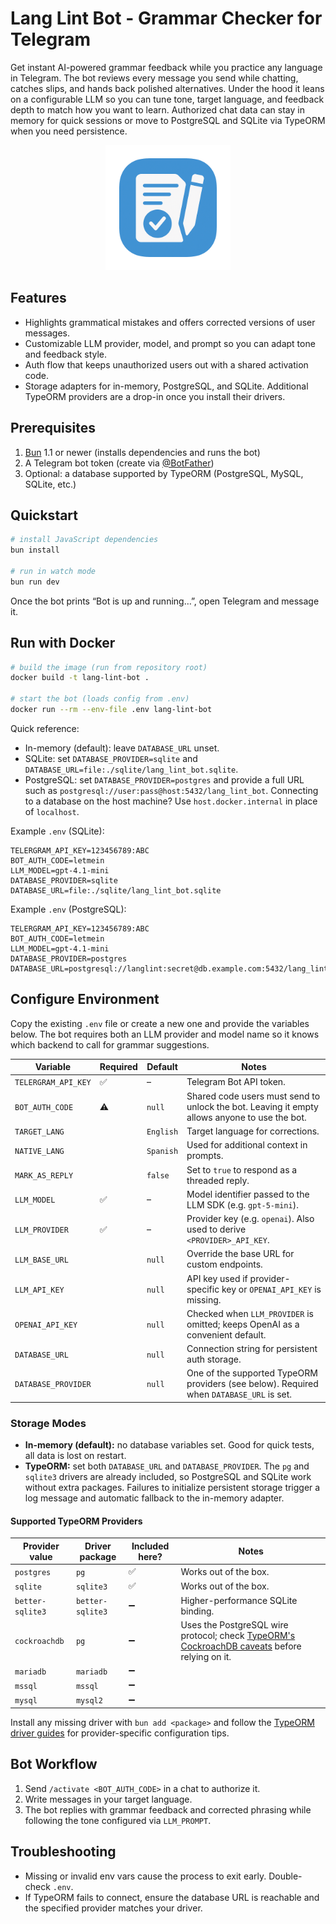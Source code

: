 # Lang Lint Bot - Grammar Checker for Telegram
Get instant AI-powered grammar feedback while you practice any language in Telegram. The bot reviews every message you send while chatting, catches slips, and hands back polished alternatives. Under the hood it leans on a configurable LLM so you can tune tone, target language, and feedback depth to match how you want to learn. Authorized chat data can stay in memory for quick sessions or move to PostgreSQL and SQLite via TypeORM when you need persistence.

<p align="center">
  <img src="docs/assets/logo.png" alt="Lang Lint Bot Logo" width="200">
</p>

## Features
- Highlights grammatical mistakes and offers corrected versions of user messages.
- Customizable LLM provider, model, and prompt so you can adapt tone and feedback style.
- Auth flow that keeps unauthorized users out with a shared activation code.
- Storage adapters for in-memory, PostgreSQL, and SQLite. Additional TypeORM providers are a drop-in once you install their drivers.

## Prerequisites
1. [Bun](https://bun.sh) 1.1 or newer (installs dependencies and runs the bot)
2. A Telegram bot token (create via [@BotFather](https://t.me/BotFather))
3. Optional: a database supported by TypeORM (PostgreSQL, MySQL, SQLite, etc.)

## Quickstart
```bash
# install JavaScript dependencies
bun install

# run in watch mode
bun run dev
```

Once the bot prints “Bot is up and running…”, open Telegram and message it.

## Run with Docker
```bash
# build the image (run from repository root)
docker build -t lang-lint-bot .

# start the bot (loads config from .env)
docker run --rm --env-file .env lang-lint-bot
```

Quick reference:
- In-memory (default): leave `DATABASE_URL` unset.
- SQLite: set `DATABASE_PROVIDER=sqlite` and `DATABASE_URL=file:./sqlite/lang_lint_bot.sqlite`.
- PostgreSQL: set `DATABASE_PROVIDER=postgres` and provide a full URL such as `postgresql://user:pass@host:5432/lang_lint_bot`. Connecting to a database on the host machine? Use `host.docker.internal` in place of `localhost`.

Example `.env` (SQLite):
```env
TELERGRAM_API_KEY=123456789:ABC
BOT_AUTH_CODE=letmein
LLM_MODEL=gpt-4.1-mini
DATABASE_PROVIDER=sqlite
DATABASE_URL=file:./sqlite/lang_lint_bot.sqlite
```

Example `.env` (PostgreSQL):
```env
TELERGRAM_API_KEY=123456789:ABC
BOT_AUTH_CODE=letmein
LLM_MODEL=gpt-4.1-mini
DATABASE_PROVIDER=postgres
DATABASE_URL=postgresql://langlint:secret@db.example.com:5432/lang_lint_bot
```

## Configure Environment
Copy the existing `.env` file or create a new one and provide the variables below. The bot requires both an LLM provider and model name so it knows which backend to call for grammar suggestions.

| Variable | Required | Default | Notes |
| --- | --- | --- | --- |
| `TELERGRAM_API_KEY` | ✅ | – | Telegram Bot API token. |
| `BOT_AUTH_CODE` | ⚠️ | `null` | Shared code users must send to unlock the bot. Leaving it empty allows anyone to use the bot. |
| `TARGET_LANG` | | `English` | Target language for corrections. |
| `NATIVE_LANG` | | `Spanish` | Used for additional context in prompts. |
| `MARK_AS_REPLY` | | `false` | Set to `true` to respond as a threaded reply. |
| `LLM_MODEL` | ✅ | – | Model identifier passed to the LLM SDK (e.g. `gpt-5-mini`). |
| `LLM_PROVIDER` | ✅ | – | Provider key (e.g. `openai`). Also used to derive `<PROVIDER>_API_KEY`. |
| `LLM_BASE_URL` | | `null` | Override the base URL for custom endpoints. |
| `LLM_API_KEY` | | `null` | API key used if provider-specific key or `OPENAI_API_KEY` is missing. |
| `OPENAI_API_KEY` | | `null` | Checked when `LLM_PROVIDER` is omitted; keeps OpenAI as a convenient default. |
| `DATABASE_URL` | | `null` | Connection string for persistent auth storage. |
| `DATABASE_PROVIDER` | | `null` | One of the supported TypeORM providers (see below). Required when `DATABASE_URL` is set. |

### Storage Modes
- **In-memory (default):** no database variables set. Good for quick tests, all data is lost on restart.
- **TypeORM:** set both `DATABASE_URL` and `DATABASE_PROVIDER`. The `pg` and `sqlite3` drivers are already included, so PostgreSQL and SQLite work without extra packages. Failures to initialize persistent storage trigger a log message and automatic fallback to the in-memory adapter.

#### Supported TypeORM Providers

| Provider value | Driver package | Included here? | Notes |
| --- | --- | --- | --- |
| `postgres` | `pg` | ✅ | Works out of the box. |
| `sqlite` | `sqlite3` | ✅ | Works out of the box. |
| `better-sqlite3` | `better-sqlite3` | ➖ | Higher-performance SQLite binding. |
| `cockroachdb` | `pg` | ➖ | Uses the PostgreSQL wire protocol; check [TypeORM's CockroachDB caveats](https://typeorm.io) before relying on it. |
| `mariadb` | `mariadb` | ➖ | |
| `mssql` | `mssql` | ➖ | |
| `mysql` | `mysql2` | ➖ | |

Install any missing driver with `bun add <package>` and follow the [TypeORM driver guides](https://typeorm.io/docs/drivers/sqlite) for provider-specific configuration tips.

## Bot Workflow
1. Send `/activate <BOT_AUTH_CODE>` in a chat to authorize it.
2. Write messages in your target language.
3. The bot replies with grammar feedback and corrected phrasing while following the tone configured via `LLM_PROMPT`.

## Troubleshooting
- Missing or invalid env vars cause the process to exit early. Double-check `.env`.
- If TypeORM fails to connect, ensure the database URL is reachable and the specified provider matches your driver.
